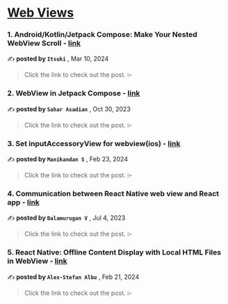
<h1><a href=https://medium.com/tag/webview/recommended target="_blank" rel="noopener noreferrer">Web Views</a></h1>
<h3>1. Android/Kotlin/Jetpack Compose: Make Your Nested WebView Scroll - <a href=https://medium.com/@2018.itsuki/android-kotlin-jetpack-compose-make-your-nested-webview-scroll-cbf023e821a1?source=tag_recommended_feed---------0-84----------webview----------47012490_748e_4834_85cf_c2a8621060c2------- target="_blank" rel="noopener noreferrer">link</a></h3>

✍️ **posted by `Itsuki`** <date> , Mar 10, 2024</date>

<blockquote>Click the link to check out the post. ⌲</blockquote>

<h3>2. WebView in Jetpack Compose - <a href=https://medium.com/@sahar.asadian90/webview-in-jetpack-compose-71f237873c2e?source=tag_recommended_feed---------1-85----------webview----------47012490_748e_4834_85cf_c2a8621060c2------- target="_blank" rel="noopener noreferrer">link</a></h3>

✍️ **posted by `Sahar Asadian`** <date> , Oct 30, 2023</date>

<blockquote>Click the link to check out the post. ⌲</blockquote>

<h3>3. Set inputAccessoryView for webview(ios) - <a href=https://medium.com/@srinimani678/set-inputaccessoryview-for-webview-ios-c80415e57ccd?source=tag_recommended_feed---------2-84----------webview----------47012490_748e_4834_85cf_c2a8621060c2------- target="_blank" rel="noopener noreferrer">link</a></h3>

✍️ **posted by `Manikandan S`** <date> , Feb 23, 2024</date>

<blockquote>Click the link to check out the post. ⌲</blockquote>

<h3>4. Communication between React Native web view and React app - <a href=https://medium.com/@svbala99/communication-between-react-native-web-view-and-react-app-c0fb0af7e5a6?source=tag_recommended_feed---------3-85----------webview----------47012490_748e_4834_85cf_c2a8621060c2------- target="_blank" rel="noopener noreferrer">link</a></h3>

✍️ **posted by `Balamurugan V`** <date> , Jul 4, 2023</date>

<blockquote>Click the link to check out the post. ⌲</blockquote>

<h3>5. React Native: Offline Content Display with Local HTML Files in WebView - <a href=https://medium.com/yonder-techblog/react-native-offline-content-display-with-local-html-files-in-webview-7d22a0cf46fb?source=tag_recommended_feed---------4-84----------webview----------47012490_748e_4834_85cf_c2a8621060c2------- target="_blank" rel="noopener noreferrer">link</a></h3>

✍️ **posted by `Alex-Stefan Albu`** <date> , Feb 21, 2024</date>

<blockquote>Click the link to check out the post. ⌲</blockquote>

